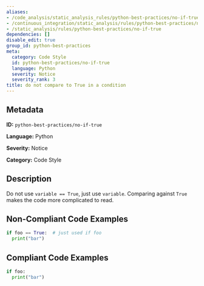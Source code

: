 ```yaml
---
aliases:
- /code_analysis/static_analysis_rules/python-best-practices/no-if-true
- /continuous_integration/static_analysis/rules/python-best-practices/no-if-true
- /static_analysis/rules/python-best-practices/no-if-true
dependencies: []
disable_edit: true
group_id: python-best-practices
meta:
  category: Code Style
  id: python-best-practices/no-if-true
  language: Python
  severity: Notice
  severity_rank: 3
title: do not compare to True in a condition
---
```

<!--  SOURCED FROM https://github.com/DataDog/datadog-static-analyzer-rule-docs -->


## Metadata
**ID:** `python-best-practices/no-if-true`

**Language:** Python

**Severity:** Notice

**Category:** Code Style

## Description
Do not use `variable == True`, just use `variable`. Comparing against `True` makes the code more complicated to read.

## Non-Compliant Code Examples
```python
if foo == True:  # just used if foo
  print("bar")
```

## Compliant Code Examples
```python
if foo:
  print("bar")
```
